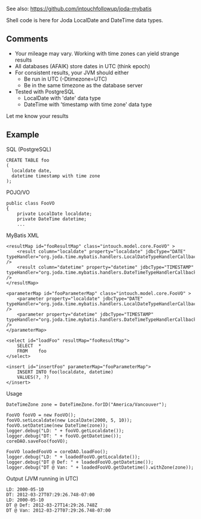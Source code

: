 See also: https://github.com/intouchfollowup/joda-mybatis

Shell code is here for Joda LocalDate and DateTime data types.  

## Comments

* Your mileage may vary. Working with time zones can yield strange results
* All databases (AFAIK) store dates in UTC (think epoch)
* For consistent results, your JVM should either
	* Be run in UTC (-Dtimezone=UTC)
	* Be in the same timezone as the database server
* Tested with PostgreSQL
	* LocalDate with 'date' data type
	* DateTime with 'timestamp with time zone' data type

Let me know your results

## Example

SQL (PostgreSQL)

	CREATE TABLE foo
	(
	  localdate date,
	  datetime timestamp with time zone
	);

POJO/VO

	public class FooVO
	{
		private LocalDate localdate;
		private DateTime datetime;
		...

MyBatis XML

	<resultMap id="fooResultMap" class="intouch.model.core.FooVO" >
		<result column="localdate" property="localdate" jdbcType="DATE" typeHandler="org.joda.time.mybatis.handlers.LocalDateTypeHandlerCallback" />
		<result column="datetime" property="datetime" jdbcType="TIMESTAMP" typeHandler="org.joda.time.mybatis.handlers.DateTimeTypeHandlerCallback" />
	</resultMap>

	<parameterMap id="fooParameterMap" class="intouch.model.core.FooVO" >
		<parameter property="localdate" jdbcType="DATE" typeHandler="org.joda.time.mybatis.handlers.LocalDateTypeHandlerCallback" />
		<parameter property="datetime" jdbcType="TIMESTAMP" typeHandler="org.joda.time.mybatis.handlers.DateTimeTypeHandlerCallback" />
	</parameterMap>

	<select id="loadFoo" resultMap="fooResultMap">
		SELECT	*
		FROM	foo
	</select>

	<insert id="insertFoo" parameterMap="fooParameterMap">
		INSERT INTO foo(localdate, datetime)
		VALUES(?, ?)
	</insert>

Usage

	DateTimeZone zone = DateTimeZone.forID("America/Vancouver");

	FooVO fooVO = new FooVO();
	fooVO.setLocaldate(new LocalDate(2000, 5, 10));
	fooVO.setDatetime(new DateTime(zone));
	logger.debug("LD: " + fooVO.getLocaldate());
	logger.debug("DT: " + fooVO.getDatetime());
	coreDAO.saveFoo(fooVO);

	FooVO loadedFooVO = coreDAO.loadFoo();
	logger.debug("LD: " + loadedFooVO.getLocaldate());
	logger.debug("DT @ Def: " + loadedFooVO.getDatetime());
	logger.debug("DT @ Van: " + loadedFooVO.getDatetime().withZone(zone));

Output (JVM running in UTC)

	LD: 2000-05-10
	DT: 2012-03-27T07:29:26.748-07:00
	LD: 2000-05-10
	DT @ Def: 2012-03-27T14:29:26.748Z
	DT @ Van: 2012-03-27T07:29:26.748-07:00
